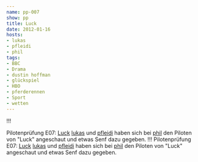 ```yaml
---
name: pp-007
show: pp
title: Luck
date: 2012-01-16
hosts:
- lukas
- pfleidi
- phil
tags:
- BBC
- Drama
- dustin hoffman
- glückspiel
- HBO
- pferderennen
- Sport
- wetten
---
```

!!!

 Pilotenprüfung E07: [Luck](http://www.imdb.com/title/tt1578887/)
  [lukas](http://twitter.com/blubser) und [pfleidi](http://twitter.com/pfleidi) haben sich bei [phil](http://twitter.com/philgrooves) den Piloten von "Luck" angeschaut und etwas Senf dazu gegeben.
!!!
Pilotenprüfung E07: [Luck](http://www.imdb.com/title/tt1578887/) [lukas](http://twitter.com/blubser) und [pfleidi](http://twitter.com/pfleidi) haben sich bei [phil](http://twitter.com/philgrooves) den Piloten von "Luck" angeschaut und etwas Senf dazu gegeben.
